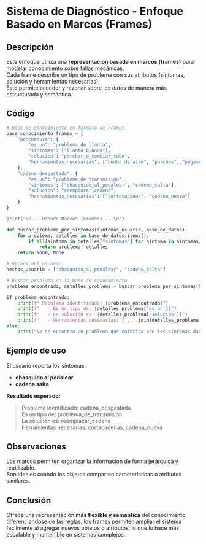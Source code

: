 # Sistema de Diagnóstico - Enfoque Basado en Marcos (Frames)

## Descripción
Este enfoque utiliza una **representación basada en marcos (frames)** para modelar conocimiento sobre fallas mecánicas.  
Cada frame describe un tipo de problema con sus atributos (síntomas, solución y herramientas necesarias).  
Esto permite acceder y razonar sobre los datos de manera más estructurada y semántica.

## Código
```python
# Base de conocimiento en formato de Frames
base_conocimiento_frames = {
    "ponchadura": {
        "es_un": "problema_de_llanta",
        "sintomas": ["llanta_blanda"],
        "solucion": "parchar_o_cambiar_tubo",
        "herramientas_necesarias": ["bomba_de_aire", "parches", "pegamento"]
    },
    "cadena_desgastada": {
        "es_un": "problema_de_transmision",
        "sintomas": ["chasquido_al_pedalear", "cadena_salta"],
        "solucion": "reemplazar_cadena",
        "herramientas_necesarias": ["cortacadenas", "cadena_nueva"]
    }
}

print("\n--- Usando Marcos (Frames) ---\n")

def buscar_problema_por_sintomas(sintomas_usuario, base_de_datos):
    for problema, detalles in base_de_datos.items():
        if all(sintoma in detalles["sintomas"] for sintoma in sintomas_usuario):
            return problema, detalles
    return None, None

# Hechos del usuario
hechos_usuario = ["chasquido_al_pedalear", "cadena_salta"]

# Buscar problema en la base de conocimiento
problema_encontrado, detalles_problema = buscar_problema_por_sintomas(hechos_usuario, base_conocimiento_frames)

if problema_encontrado:
    print(f" Problema identificado: {problema_encontrado}")
    print(f"   - Es un tipo de: {detalles_problema['es_un']}")
    print(f"   - La solución es: {detalles_problema['solucion']}")
    print(f"   - Herramientas necesarias: {', '.join(detalles_problema['herramientas_necesarias'])}")
else:
    print("No se encontró un problema que coincida con los síntomas dados.")
```

## Ejemplo de uso
El usuario reporta los síntomas:  
- **chasquido al pedalear**  
- **cadena salta**  

**Resultado esperado:**  
> Problema identificado: cadena_desgastada  
> Es un tipo de: problema_de_transmision  
> La solución es: reemplazar_cadena  
> Herramientas necesarias: cortacadenas, cadena_nueva

## Observaciones
Los marcos permiten organizar la información de forma jerárquica y reutilizable.  
Son ideales cuando los objetos comparten características o atributos similares.

## Conclusión
Ofrece una representación **más flexible y semántica** del conocimiento, diferenciandose de las reglas, los frames permiten ampliar el sistema fácilmente al agregar nuevos objetos o atributos, lo que lo hace más escalable y mantenible en sistemas complejos.
